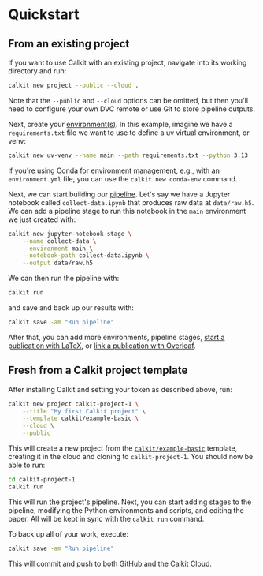 # Quickstart

## From an existing project

If you want to use Calkit with an existing project,
navigate into its working directory and run:

```sh
calkit new project --public --cloud .
```

Note that the `--public` and `--cloud` options can be omitted,
but then you'll need to configure your own DVC remote or use Git to store
pipeline outputs.

Next, create your [environment(s)](environments.md).
In this example, imagine we have a `requirements.txt` file we want to use to
define a uv virtual environment, or venv:

```sh
calkit new uv-venv --name main --path requirements.txt --python 3.13
```

If you're using Conda for environment management,
e.g., with an `environment.yml` file,
you can use the `calkit new conda-env` command.

Next, we can start building our [pipeline](pipeline.md).
Let's say we have a Jupyter notebook called `collect-data.ipynb`
that produces raw data at `data/raw.h5`.
We can add a pipeline stage to run this notebook in the `main` environment
we just created with:

```sh
calkit new jupyter-notebook-stage \
    --name collect-data \
    --environment main \
    --notebook-path collect-data.ipynb \
    --output data/raw.h5
```

We can then run the pipeline with:

```sh
calkit run
```

and save and back up our results with:

```sh
calkit save -am "Run pipeline"
```

After that,
you can add more environments, pipeline stages,
[start a publication with LaTeX](tutorials/adding-latex-pub-docker.md),
or [link a publication with Overleaf](overleaf.md).

## Fresh from a Calkit project template

After installing Calkit and setting your token as described above, run:

```sh
calkit new project calkit-project-1 \
    --title "My first Calkit project" \
    --template calkit/example-basic \
    --cloud \
    --public
```

This will create a new project from the
[`calkit/example-basic`](https://github.com/calkit/example-basic)
template,
creating it in the cloud and cloning to `calkit-project-1`.
You should now be able to run:

```sh
cd calkit-project-1
calkit run
```

This will run the project's pipeline.
Next, you can start adding stages to the pipeline,
modifying the Python environments and scripts,
and editing the paper.
All will be kept in sync with the `calkit run` command.

To back up all of your work, execute:

```sh
calkit save -am "Run pipeline"
```

This will commit and push to both GitHub and the Calkit Cloud.
